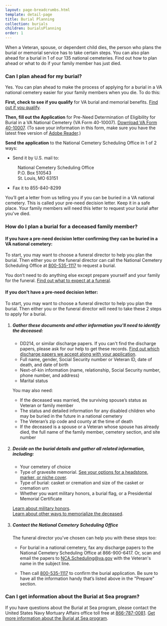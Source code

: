 ```yaml
---
layout: page-breadcrumbs.html
template: detail-page
title: Burial Planning
collection: burials
children: burialsPlanning
order: 1
---
```


<div class="va-introtext">

When a Veteran, spouse, or dependent child dies, the person who plans the burial or memorial service has to take certain steps. You can also plan ahead for a burial in 1 of our 135 national cemeteries. Find out how to plan ahead or what to do if your family member has just died. 

</div>

<div class="feature" markdown="0">

### Can I plan ahead for my burial?

Yes. You can plan ahead to make the process of applying for a burial in a VA national cemetery easier for your family members when you die. To do this:

**First, check to see if you qualify** for VA burial and memorial benefits. [Find out if you qualify](/burials-and-memorials/eligibility/). 

**Then, fill out the Application** for Pre-Need Determination of Eligibility for Burial in a VA National Cemetery (VA Form 40-10007). [Download VA Form 40-10007](https://www.va.gov/vaforms/va/pdf/VA40-10007.pdf). (To save your information in this form, make sure you have the latest free version of [Adobe Reader](https://get.adobe.com/reader/).)

**Send the application** to the National Cemetery Scheduling Office in 1 of 2 ways:
- Send it by U.S. mail to: 
  
<dl class="va-address-block">
    <dd>National Cemetery Scheduling Office</dd>
    <dd>P.O. Box 510543</dd>
    <dd>St. Louis, MO 63151</dd>
</dl>

- Fax it to 855-840-8299


You’ll get a letter from us telling you if you can be buried in a VA national cemetery. This is called your pre-need decision letter. Keep it in a safe place. Your family members will need this letter to request your burial after you've died. 

</div>

### How do I plan a burial for a deceased family member?

#### If you have a pre-need decision letter confirming they can be buried in a VA national cemetery:

To start, you may want to choose a funeral director to help you plan the burial. Then either you or the funeral director can call the National Cemetery Scheduling Office at <a href="tel:+18005351117">800-535-1117</a> to request a burial.

You don’t need to do anything else except prepare yourself and your family for the funeral. [Find out what to expect at a funeral](/burials-and-memorials/what-to-expect-at-a-funeral/). 

#### If you don't have a pre-need decision letter:

To start, you may want to choose a funeral director to help you plan the burial. Then either you or the funeral director will need to take these 2 steps to apply for a burial.

<ol class="process">
<li class="process-step list-one">

##### Gather these documents and other information you'll need to identify the deceased:

 - DD214, or similar discharge papers. If you can't find the discharge papers, please ask for our help to get these records. [Find out which discharge papers we accept along with your application](http://www.cem.va.gov/CEM/hmm/discharge_documents.asp). 
 - Full name, gender, Social Security number or Veteran ID, date of death, and date of birth
 - Next-of-kin information (name, relationship, Social Security number, phone number, and address)
 - Marital status
 
You may also need:

 - If the deceased was married, the surviving spouse’s status as Veteran or family member
 - The status and detailed information for any disabled children who may be buried in the future in a national cemetery
 - The Veteran’s zip code and county at the time of death
 - If the deceased is a spouse or a Veteran whose spouse has already died, the full name of the family member, cemetery section, and site number
 
 </li>
 
 <li class="process-step list-two">

##### Decide on the burial details and gather all related information, including:

  - Your cemetery of choice
  - Type of gravesite memorial. [See your options for a headstone, marker, or niche cover](/burials-and-memorials/burial-planning/headstones-markers-medallions).
 - Type of burial: casket or cremation and size of the casket or cremation urn
 - Whether you want military honors, a burial flag, or a Presidential Memorial Certificate
 
 [Learn about military honors](https://www.dmdc.osd.mil/mfh/getLinks.do?tab=Services).<br/>
 [Learn about other ways to memorialize the deceased](/burials-and-memorials/burial-planning/flags-and-memorial-certificates).

</li>

<li class="process-step list-three">

##### Contact the National Cemetery Scheduling Office

The funeral director you've chosen can help you with these steps too:

- For burial in a national cemetery, fax any discharge papers to the National Cemetery Scheduling Office at 866-900-6417. Or, scan and email the papers to [NCA.Scheduling@va.gov](mailto:NCA.Scheduling@va.gov) with the Veteran's name in the subject line. 

- Then call <a href="tel:+18005351117">800-535-1117</a> to confirm the burial application. Be sure to have all the information handy that’s listed above in the "Prepare" section. 

</li>
</ol>

<div class="call-out" markdown="0">

### Can I get information about the Burial at Sea program?

If you have questions about the Burial at Sea program, please contact the United States Navy Mortuary Affairs office toll free at <a href="tel:+18667870081">866-787-0081</a>. [Get more information about the Burial at Sea program](http://www.navy.mil/navydata/nav_legacy.asp?id=204).

</div>
